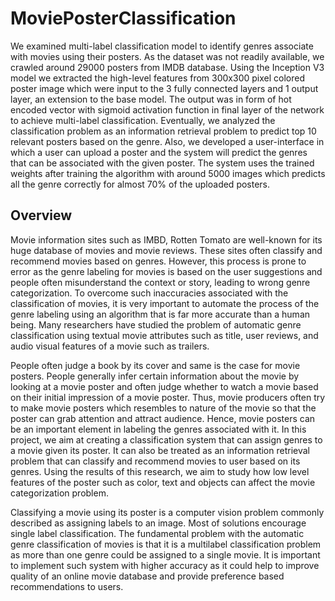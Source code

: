 # MoviePosterClassification

We examined multi-label classification model to identify genres associate with movies using their posters. As the dataset was not readily available, we crawled around 29000 posters from IMDB database. Using the Inception V3 model we extracted the high-level features from 300x300 pixel colored poster image which were input to the 3 fully connected layers and 1 output layer, an extension to the base model. The output was in form of hot encoded vector with sigmoid activation function in final layer of the network to achieve multi-label classification. Eventually, we analyzed the classification problem as an information retrieval problem to predict top 10 relevant posters based on the genre. Also, we developed a user-interface in which a user can upload a poster and the system will predict the genres that can be associated with the given poster. The system uses the trained weights after training the algorithm with around 5000 images which predicts all the genre correctly for almost 70% of the uploaded posters.

## Overview

Movie information sites such as IMBD, Rotten Tomato are well-known for its huge database
of movies and movie reviews. These sites often classify and recommend movies based on
genres. However, this process is prone to error as the genre labeling for movies is based on the user suggestions and people often misunderstand the context or story, leading to wrong genre categorization. To overcome such inaccuracies associated with the classification of movies, it is very important to automate the process of the genre labeling using an algorithm that is far more accurate than a human being. Many researchers have studied the problem of automatic genre classification using textual movie attributes such as title, user reviews, and audio visual features of a movie such as trailers.

People often judge a book by its cover and same is the case for movie posters. People generally infer certain information about the movie by looking at a movie poster and often  judge whether to watch a movie based on their initial impression of a movie poster. Thus, movie producers often try to make movie posters which resembles to nature of the movie so that the poster can grab attention and attract audience. Hence, movie posters can be an important element in labeling the genres associated with it. In this project, we aim at creating a classification system that can assign genres to a movie given its poster. It can also be treated as an information retrieval problem that can classify and recommend movies to user based on its genres. Using the results of this research, we aim to study how low level features of the poster such as color, text and objects can affect the movie categorization problem.

Classifying a movie using its poster is a computer vision problem commonly described as assigning labels to an image. Most of solutions encourage single label classification. The fundamental problem with the automatic genre classification of movies is that it is a multilabel classification problem as more than one genre could be assigned to a single movie. It is important to implement such system with higher accuracy as it could help to improve quality of an online movie database and provide preference based recommendations to users.
